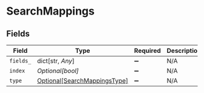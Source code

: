 # SearchMappings


## Fields

| Field                                                                     | Type                                                                      | Required                                                                  | Description                                                               |
| ------------------------------------------------------------------------- | ------------------------------------------------------------------------- | ------------------------------------------------------------------------- | ------------------------------------------------------------------------- |
| `fields_`                                                                 | dict[str, *Any*]                                                          | :heavy_minus_sign:                                                        | N/A                                                                       |
| `index`                                                                   | *Optional[bool]*                                                          | :heavy_minus_sign:                                                        | N/A                                                                       |
| `type`                                                                    | [Optional[SearchMappingsType]](../../models/shared/searchmappingstype.md) | :heavy_minus_sign:                                                        | N/A                                                                       |